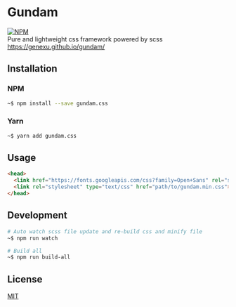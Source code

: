 # Gundam
[![NPM](https://nodei.co/npm/gundam.css.png)](https://nodei.co/npm/gundam.css/)  
Pure and lightweight css framework powered by scss  
https://genexu.github.io/gundam/

## Installation
### NPM
``` bash
~$ npm install --save gundam.css
```
### Yarn
```bash
~$ yarn add gundam.css
```

## Usage
```html
<head>
  <link href="https://fonts.googleapis.com/css?family=Open+Sans" rel="stylesheet">
  <link rel="stylesheet" type="text/css" href="path/to/gundam.min.css">
</head>
```

## Development
``` bash
# Auto watch scss file update and re-build css and minify file
~$ npm run watch

# Build all
~$ npm run build-all
```

## License
[MIT](./LICENSE)
